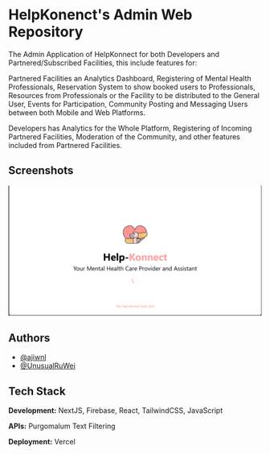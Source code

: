 # HelpKonenct's Admin Web Repository

The Admin Application of HelpKonnect for both Developers and Partnered/Subscribed Facilities, this include features for:

Partnered Facilities an Analytics Dashboard, Registering of Mental Health Professionals, Reservation System to show booked users to Professionals, Resources from Professionals or the Facility to be distributed to the General User, Events for Participation, Community Posting and Messaging Users between both Mobile and Web Platforms.

Developers has Analytics for the Whole Platform, Registering of Incoming Partnered Facilities, Moderation of the Community, and other features included from Partnered Facilities.

## Screenshots

![App Screenshot](public/Preview.png)

## Authors

- [@ajiwnl](https://www.github.com/ajiwnl)
- [@UnusualRuWei](https://www.github.com/UnusualRuWei)

## Tech Stack

**Development:** NextJS, Firebase, React, TailwindCSS, JavaScript

**APIs:** Purgomalum Text Filtering

**Deployment:** Vercel
